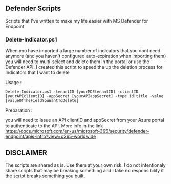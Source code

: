 ## Defender Scripts
Scripts that I've written to make my life easier with MS Defender for Endpoint


### Delete-Indicator.ps1
When you have imported a large number of indicators that you dont need anymore (and you haven't configured auto-expiration when importing them) you will need to multi-select and delete them in the portal or use the Defender API. I created this script to speed the up the deletion process for Indicators that I want to delete

Usage :

`Delete-Indicator.ps1 -tenantID [yourMDEtenantID] -clientID [yourAPIclientID] -appSecret [yourAPIappSecret] -type id|title -value [valueOfTheFieldYouWantToDelete]`

Preparation :

you will need to issue an API clientID and appSecret from your Azure portal to authenticate to the API. More info in the link https://docs.microsoft.com/en-us/microsoft-365/security/defender-endpoint/apis-intro?view=o365-worldwide


## DISCLAIMER
The scripts are shared as is. Use them at your own risk. I do not intentionaly share scripts that may be breaking something and I take no responsibility if the script breaks something you built.